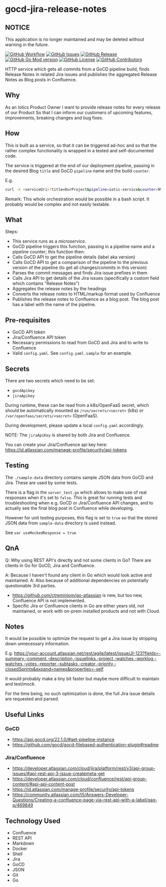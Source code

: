 # gocd-jira-release-notes

## NOTICE

This application is no longer maintained and may be deleted without warning in
the future.

[![GitHub Workflow](https://img.shields.io/github/workflow/status/Iotic-Labs/gocd-jira-release-notes/go)](https://github.com/Iotic-Labs/gocd-jira-release-notes/actions/workflows/go.yml)
[![GitHub Issues](https://img.shields.io/github/issues/Iotic-Labs/gocd-jira-release-notes)](https://github.com/Iotic-Labs/gocd-jira-release-notes/issues)
[![GitHub Release](https://img.shields.io/github/v/release/Iotic-Labs/gocd-jira-release-notes)](https://github.com/Iotic-Labs/gocd-jira-release-notes/releases)
[![GitHub Go Mod version](https://img.shields.io/github/go-mod/go-version/Iotic-Labs/gocd-jira-release-notes)](https://github.com/Iotic-Labs/gocd-jira-release-notes/blob/main/go.mod)
[![GitHub License](https://img.shields.io/github/license/Iotic-Labs/gocd-jira-release-notes)](https://github.com/Iotic-Labs/gocd-jira-release-notes/blob/main/LICENSE)
[![GitHub Contributors](https://img.shields.io/github/contributors/Iotic-Labs/gocd-jira-release-notes)](https://github.com/Iotic-Labs/gocd-jira-release-notes)

HTTP service which gets all commits from a GoCD pipeline build, finds Release Notes in related Jira issues and publishes the aggregated Release Notes as Blog posts in Confluence.

## Why

As an Iotics Product Owner
I want to provide release notes for every release of our Product
So that I can inform our customers of upcoming features, improvements, breaking changes and bug fixes.

## How

This is built as a service, so that it can be triggered ad-hoc
and so that the rather complex functionality is wrapped in a tested and self-documented code.

The service is triggered at the end of our deployment pipeline, passing in the desired Blog `title` and GoCD `pipeline` name and the build `counter`.

E.g.

```bash
curl -k <serviceUri>?title=OurProject&pipeline=iotic-service&counter=99
```

Remark: This whole orchestration would be possible in a bash script. It probably would be complex and not easily testable.

## What

Steps:

- This service runs as a _microservice_.
- GoCD pipeline triggers this function, passing in a pipeline name and a pipeline counter; this function then:
- Calls GoCD API to get the pipeline details (label aka version)
- Calls GoCD API to get a comparison of the pipeline to the previous version of the pipeline (to get all changes/commits in this version)
- Parses the commit messages and finds Jira issue prefixes in them
- Calls Jira API to get details of the Jira issues (specifically a custom field which contains "Release Notes")
- Aggregates the release notes by the headings
- Converts the release notes to HTML/markup format used by Confluence
- Publishes the release notes to Confluence as a blog post. The blog post has a label with the name of the pipeline.

## Pre-requisites

- GoCD API token
- Jira/Confluence API token
- Necessary permissions to read from GoCD and Jira and to write to Confluence
- Valid `config.yaml`. See `config.yaml.sample` for an example.

## Secrets

There are two secrets which need to be set:

- `gocdApikey`
- `jiraApikey`

During runtime, these can be read from a k8s/OpenFaaS secret, which should be automatically mounted as `/run/secrets/<secret>` (k8s) or `/var/openfaas/secrets/<secret>` (OpenFaaS).

During development, please update a local `config.yaml` accordingly.

NOTE: The `jiraApiKey` is shared by both Jira and Confluence.

You can create your Jira/Confluence api key here: <https://id.atlassian.com/manage-profile/security/api-tokens>

## Testing

The `./sample-data` directory contains sample JSON data from GoCD and Jira. These are used by some tests.

There is a flag in the `server_test.go` which allows to make use of real responses when it's set to `false`. This is great for running tests and troubleshooting when e.g. GoCD or Jira/Confluence API changes, and to actually see the final blog post in Confluence while developing.

However for unit testing purposes, this flag is set to `true` so that the stored JSON data from `sample-data` directory is used instead.

See `var useMockedResponse = true`

## QnA

Q: Why using REST API's directly and not some clients in Go? There are clients in Go for GoCD, Jira and Confluence.

A: Because I haven't found any client in Go which would look active and maintained.
A: Also because of additional dependencies on potentially questionable 3rd parties.

- <https://github.com/ctreminiom/go-atlassian> is new, but too new, Confluence API is not implemented.
- Specific Jira or Confluence clients in Go are either years old, not maintained, or work with on-prem installed products and not with Cloud.

## Notes

It would be possible to optimize the request to get a Jira issue by stripping down unnecessary information.

E.g. <https://your-account.atlassian.net/rest/agile/latest/issue/JI-123?fields=-summary,-comment,-description,-issuelinks,-project,-watches,-worklog,-watches,-votes,-reporter,-subtasks,-creator,-priority,-closedSprints&expand=names&properties=-self>

It would probably make a tiny bit faster but maybe more difficult to maintain and test/mock.

For the time being, no such optimization is done, the full Jira issue details are requested and parsed.

## Useful Links

### GoCD

- <https://api.gocd.org/22.1.0/#get-pipeline-instance>
- <https://github.com/gocd/gocd-filebased-authentication-plugin#readme>

### Jira/Confluence

- <https://developer.atlassian.com/cloud/jira/platform/rest/v3/api-group-issues/#api-rest-api-3-issue-createmeta-get>
- <https://developer.atlassian.com/cloud/confluence/rest/api-group-content/#api-api-content-post>
- <https://id.atlassian.com/manage-profile/security/api-tokens>
- <https://community.atlassian.com/t5/Answers-Developer-Questions/Creating-a-confluence-page-via-rest-api-with-a-label/qaq-p/469849>

## Technology Used

- Confluence
- REST API
- Markdown
- Docker
- Shell
- Jira
- GoCD
- JSON
- Git
- Go
